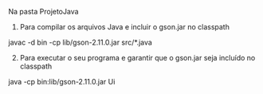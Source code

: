 Na pasta ProjetoJava

1. Para compilar os arquivos Java e incluir o gson.jar no classpath

javac -d bin -cp lib/gson-2.11.0.jar src/*.java

2. Para executar o seu programa e garantir que o gson.jar seja incluído no classpath

java -cp bin:lib/gson-2.11.0.jar Ui


